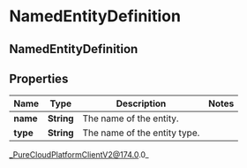 # NamedEntityDefinition

## NamedEntityDefinition

## Properties

|Name | Type | Description | Notes|
|------------ | ------------- | ------------- | -------------|
| **name** | **String** | The name of the entity. | |
| **type** | **String** | The name of the entity type. | |



_PureCloudPlatformClientV2@174.0.0_
